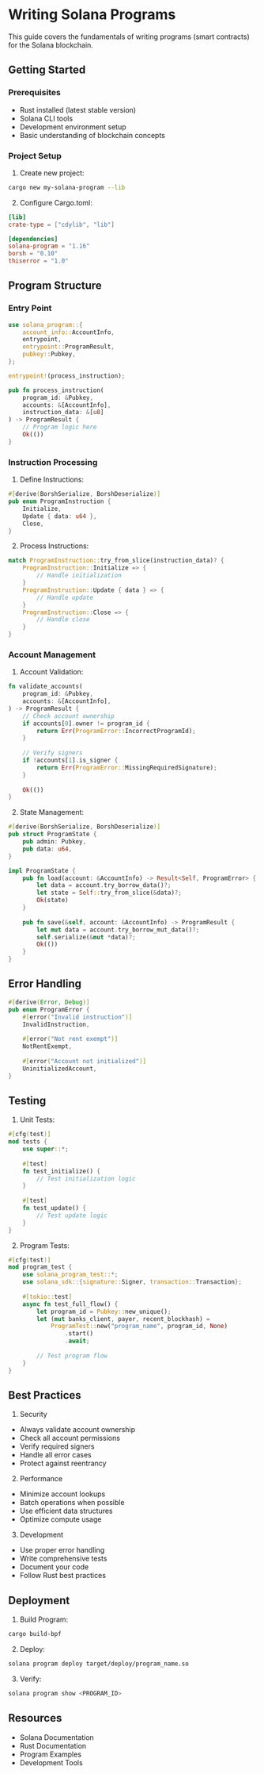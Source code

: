 # Writing Solana Programs

This guide covers the fundamentals of writing programs (smart contracts) for the Solana blockchain.

## Getting Started

### Prerequisites
- Rust installed (latest stable version)
- Solana CLI tools
- Development environment setup
- Basic understanding of blockchain concepts

### Project Setup
1. Create new project:
```bash
cargo new my-solana-program --lib
```

2. Configure Cargo.toml:
```toml
[lib]
crate-type = ["cdylib", "lib"]

[dependencies]
solana-program = "1.16"
borsh = "0.10"
thiserror = "1.0"
```

## Program Structure

### Entry Point
```rust
use solana_program::{
    account_info::AccountInfo,
    entrypoint,
    entrypoint::ProgramResult,
    pubkey::Pubkey,
};

entrypoint!(process_instruction);

pub fn process_instruction(
    program_id: &Pubkey,
    accounts: &[AccountInfo],
    instruction_data: &[u8]
) -> ProgramResult {
    // Program logic here
    Ok(())
}
```

### Instruction Processing
1. Define Instructions:
```rust
#[derive(BorshSerialize, BorshDeserialize)]
pub enum ProgramInstruction {
    Initialize,
    Update { data: u64 },
    Close,
}
```

2. Process Instructions:
```rust
match ProgramInstruction::try_from_slice(instruction_data)? {
    ProgramInstruction::Initialize => {
        // Handle initialization
    }
    ProgramInstruction::Update { data } => {
        // Handle update
    }
    ProgramInstruction::Close => {
        // Handle close
    }
}
```

### Account Management
1. Account Validation:
```rust
fn validate_accounts(
    program_id: &Pubkey,
    accounts: &[AccountInfo],
) -> ProgramResult {
    // Check account ownership
    if accounts[0].owner != program_id {
        return Err(ProgramError::IncorrectProgramId);
    }
    
    // Verify signers
    if !accounts[1].is_signer {
        return Err(ProgramError::MissingRequiredSignature);
    }
    
    Ok(())
}
```

2. State Management:
```rust
#[derive(BorshSerialize, BorshDeserialize)]
pub struct ProgramState {
    pub admin: Pubkey,
    pub data: u64,
}

impl ProgramState {
    pub fn load(account: &AccountInfo) -> Result<Self, ProgramError> {
        let data = account.try_borrow_data()?;
        let state = Self::try_from_slice(&data)?;
        Ok(state)
    }
    
    pub fn save(&self, account: &AccountInfo) -> ProgramResult {
        let mut data = account.try_borrow_mut_data()?;
        self.serialize(&mut *data)?;
        Ok(())
    }
}
```

## Error Handling

```rust
#[derive(Error, Debug)]
pub enum ProgramError {
    #[error("Invalid instruction")]
    InvalidInstruction,
    
    #[error("Not rent exempt")]
    NotRentExempt,
    
    #[error("Account not initialized")]
    UninitializedAccount,
}
```

## Testing

1. Unit Tests:
```rust
#[cfg(test)]
mod tests {
    use super::*;
    
    #[test]
    fn test_initialize() {
        // Test initialization logic
    }
    
    #[test]
    fn test_update() {
        // Test update logic
    }
}
```

2. Program Tests:
```rust
#[cfg(test)]
mod program_test {
    use solana_program_test::*;
    use solana_sdk::{signature::Signer, transaction::Transaction};
    
    #[tokio::test]
    async fn test_full_flow() {
        let program_id = Pubkey::new_unique();
        let (mut banks_client, payer, recent_blockhash) = 
            ProgramTest::new("program_name", program_id, None)
                .start()
                .await;
                
        // Test program flow
    }
}
```

## Best Practices

1. Security
- Always validate account ownership
- Check all account permissions
- Verify required signers
- Handle all error cases
- Protect against reentrancy

2. Performance
- Minimize account lookups
- Batch operations when possible
- Use efficient data structures
- Optimize compute usage

3. Development
- Use proper error handling
- Write comprehensive tests
- Document your code
- Follow Rust best practices

## Deployment

1. Build Program:
```bash
cargo build-bpf
```

2. Deploy:
```bash
solana program deploy target/deploy/program_name.so
```

3. Verify:
```bash
solana program show <PROGRAM_ID>
```

## Resources
- Solana Documentation
- Rust Documentation
- Program Examples
- Development Tools

